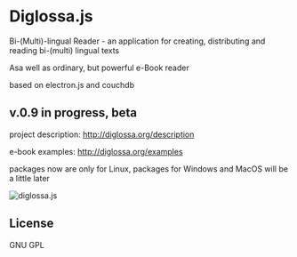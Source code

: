 # Diglossa.js

Bi-(Multi)-lingual Reader - an application for creating, distributing and reading bi-(multi) lingual texts

Asa well as ordinary, but powerful  e-Book reader

based on electron.js and couchdb

## v.0.9 in progress, beta

project description: http://diglossa.org/description

e-book examples: http://diglossa.org/examples

packages now are only for Linux, packages for Windows and MacOS will be a little later

![diglossa.js](https://github.com/mbykov/diglossa.js/blob/master/resources/dgl-screenshot.png?raw=true "Diglossa.js")


## License

  GNU GPL
